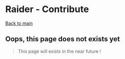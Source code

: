 # Raider - Contribute

[Back to main](../README.md)

## Oops, this page does not exists **yet**

> This page will exists in the near future !
